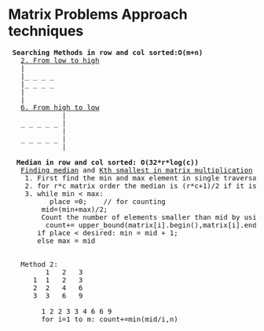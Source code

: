 # Matrix Problems Approach techniques 
  <pre>
 <b>Searching Methods in row and col sorted:O(m+n)</b>
   <a href="https://github.com/teja963/DSA_All_Models/blob/master/matrix/2.%20Search.cpp">2. From low to high</a>
   |
   |_ _ _ _ 
   |_ _ _ _
   |
   |
   <a href="https://github.com/teja963/DSA_All_Models/blob/master/matrix/6.%20Search%20in%20a%20row-column%20sorted%20matrix.cpp">6. From high to low</a>
             |
   _ _ _ _ _ |
             |
   _ _ _ _ _ |
             |
             
  <b>Median in row and col sorted: O(32*r*log(c))</b>
   <a href="https://github.com/teja963/DSA_All_Models/blob/master/matrix/3.%20median.cpp">Finding median</a> and <a href="https://github.com/teja963/DSA-and-MYSQL/blob/master/Matrix/11.%20kth%20smallest%20in%20matrix%20multiplication.cpp">Kth smallest in matrix multiplication</a></b>
    1. First find the min and max element in single traversal
    2. for r*c matrix order the median is (r*c+1)/2 if it is arranged in sorted order, so the desired place is (r*c+1)/2
    3. while min < max:
          place =0;    // for counting 
        mid=(min+max)/2;
        Count the number of elements smaller than mid by using upperbound which takes log(c) time for each row
         count+= upper_bound(matrix[i].begin(),matrix[i].end(), mid) -matrix[i].begin()
       if place < desired: min = mid + 1;
       else max = mid
       
       
   Method 2:
         1   2   3
      1  1   2   3
      2  2   4   6
      3  3   6   9
      
        1 2 2 3 3 4 6 6 9
        for i=1 to m: count+=min(mid/i,n)
      
   </pre>    
      
